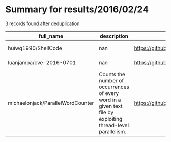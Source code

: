 
# Summary for results/2016/02/24
    
3 records found after deduplication

| full_name | description | html_url | matched_list | matched_count | pushed_at | size | stargazers_count | language | forks_count |
|-----------------------------------|-------------------------------------------------------------------------------------------------------------|------------------------------------------------------|----------------|-----------------|---------------------------|--------|--------------------|------------|---------------|
| huiwq1990/ShellCode | nan | https://github.com/huiwq1990/ShellCode | ['shellcode'] | 1 | 2016-02-24 06:35:33+00:00 | 25 | 0 | Shell | 0 |
| luanjampa/cve-2016-0701 | nan | https://github.com/luanjampa/cve-2016-0701 | ['cve-2'] | 1 | 2016-02-24 17:32:15+00:00 | 0 | 2 | Python | 1 |
| michaelonjack/ParallelWordCounter | Counts the number of occurrences of every word in a given text file by exploiting thread-level parallelism. | https://github.com/michaelonjack/ParallelWordCounter | ['exploit'] | 1 | 2016-02-24 04:04:43+00:00 | 5 | 0 | C | 0 |
